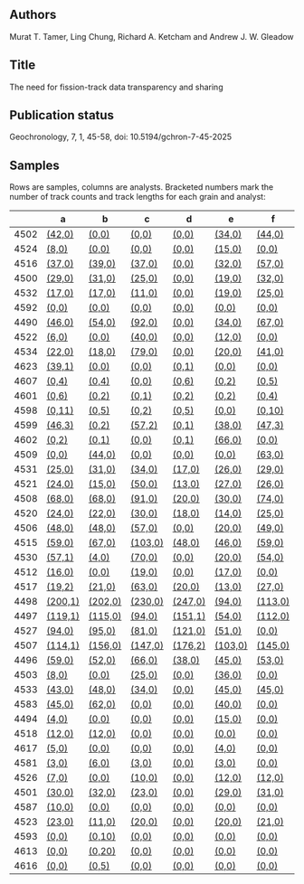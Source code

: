 ## Authors

Murat T. Tamer, Ling Chung, Richard A. Ketcham and Andrew J. W. Gleadow

## Title 

The need for fission-track data transparency and sharing

## Publication status

Geochronology, 7, 1, 45-58, doi: 10.5194/gchron-7-45-2025

## Samples

Rows are samples, columns are analysts. Bracketed numbers mark the number of track counts and track lengths for each grain and analyst:

|  |  a | b | c | d | e | f | g | h | i | j | k | l | m | n |
|-----------------|----|---|---|---|---|---|---|---|---|---|---|---|---|---|
4502 | [(42,0)](https://isoplotr.es.ucl.ac.uk/geochron@home/ftc/grain/4502/analyst/a/) | [(0,0)](https://isoplotr.es.ucl.ac.uk/geochron@home/ftc/grain/4502/analyst/b/) | [(0,0)](https://isoplotr.es.ucl.ac.uk/geochron@home/ftc/grain/4502/analyst/c/) | [(0,0)](https://isoplotr.es.ucl.ac.uk/geochron@home/ftc/grain/4502/analyst/d/) | [(34,0)](https://isoplotr.es.ucl.ac.uk/geochron@home/ftc/grain/4502/analyst/e/) | [(44,0)](https://isoplotr.es.ucl.ac.uk/geochron@home/ftc/grain/4502/analyst/f/) | [(0,0)](https://isoplotr.es.ucl.ac.uk/geochron@home/ftc/grain/4502/analyst/g/) | [(0,0)](https://isoplotr.es.ucl.ac.uk/geochron@home/ftc/grain/4502/analyst/h/) | [(56,0)](https://isoplotr.es.ucl.ac.uk/geochron@home/ftc/grain/4502/analyst/i/) | [(0,0)](https://isoplotr.es.ucl.ac.uk/geochron@home/ftc/grain/4502/analyst/j/) | [(54,0)](https://isoplotr.es.ucl.ac.uk/geochron@home/ftc/grain/4502/analyst/k/) | [(0,0)](https://isoplotr.es.ucl.ac.uk/geochron@home/ftc/grain/4502/analyst/l/) | [(111,0)](https://isoplotr.es.ucl.ac.uk/geochron@home/ftc/grain/4502/analyst/m/) | [(42,0)](https://isoplotr.es.ucl.ac.uk/geochron@home/ftc/grain/4502/analyst/n/) | 
4524 | [(8,0)](https://isoplotr.es.ucl.ac.uk/geochron@home/ftc/grain/4524/analyst/a/) | [(0,0)](https://isoplotr.es.ucl.ac.uk/geochron@home/ftc/grain/4524/analyst/b/) | [(0,0)](https://isoplotr.es.ucl.ac.uk/geochron@home/ftc/grain/4524/analyst/c/) | [(0,0)](https://isoplotr.es.ucl.ac.uk/geochron@home/ftc/grain/4524/analyst/d/) | [(15,0)](https://isoplotr.es.ucl.ac.uk/geochron@home/ftc/grain/4524/analyst/e/) | [(0,0)](https://isoplotr.es.ucl.ac.uk/geochron@home/ftc/grain/4524/analyst/f/) | [(0,0)](https://isoplotr.es.ucl.ac.uk/geochron@home/ftc/grain/4524/analyst/g/) | [(0,0)](https://isoplotr.es.ucl.ac.uk/geochron@home/ftc/grain/4524/analyst/h/) | [(13,0)](https://isoplotr.es.ucl.ac.uk/geochron@home/ftc/grain/4524/analyst/i/) | [(8,0)](https://isoplotr.es.ucl.ac.uk/geochron@home/ftc/grain/4524/analyst/j/) | [(2,0)](https://isoplotr.es.ucl.ac.uk/geochron@home/ftc/grain/4524/analyst/k/) | [(0,0)](https://isoplotr.es.ucl.ac.uk/geochron@home/ftc/grain/4524/analyst/l/) | [(0,0)](https://isoplotr.es.ucl.ac.uk/geochron@home/ftc/grain/4524/analyst/m/) | [(3,0)](https://isoplotr.es.ucl.ac.uk/geochron@home/ftc/grain/4524/analyst/n/) | 
4516 | [(37,0)](https://isoplotr.es.ucl.ac.uk/geochron@home/ftc/grain/4516/analyst/a/) | [(39,0)](https://isoplotr.es.ucl.ac.uk/geochron@home/ftc/grain/4516/analyst/b/) | [(37,0)](https://isoplotr.es.ucl.ac.uk/geochron@home/ftc/grain/4516/analyst/c/) | [(0,0)](https://isoplotr.es.ucl.ac.uk/geochron@home/ftc/grain/4516/analyst/d/) | [(32,0)](https://isoplotr.es.ucl.ac.uk/geochron@home/ftc/grain/4516/analyst/e/) | [(57,0)](https://isoplotr.es.ucl.ac.uk/geochron@home/ftc/grain/4516/analyst/f/) | [(82,0)](https://isoplotr.es.ucl.ac.uk/geochron@home/ftc/grain/4516/analyst/g/) | [(78,0)](https://isoplotr.es.ucl.ac.uk/geochron@home/ftc/grain/4516/analyst/h/) | [(52,0)](https://isoplotr.es.ucl.ac.uk/geochron@home/ftc/grain/4516/analyst/i/) | [(24,0)](https://isoplotr.es.ucl.ac.uk/geochron@home/ftc/grain/4516/analyst/j/) | [(55,0)](https://isoplotr.es.ucl.ac.uk/geochron@home/ftc/grain/4516/analyst/k/) | [(64,0)](https://isoplotr.es.ucl.ac.uk/geochron@home/ftc/grain/4516/analyst/l/) | [(29,0)](https://isoplotr.es.ucl.ac.uk/geochron@home/ftc/grain/4516/analyst/m/) | [(54,0)](https://isoplotr.es.ucl.ac.uk/geochron@home/ftc/grain/4516/analyst/n/) | 
4500 | [(29,0)](https://isoplotr.es.ucl.ac.uk/geochron@home/ftc/grain/4500/analyst/a/) | [(31,0)](https://isoplotr.es.ucl.ac.uk/geochron@home/ftc/grain/4500/analyst/b/) | [(25,0)](https://isoplotr.es.ucl.ac.uk/geochron@home/ftc/grain/4500/analyst/c/) | [(0,0)](https://isoplotr.es.ucl.ac.uk/geochron@home/ftc/grain/4500/analyst/d/) | [(19,0)](https://isoplotr.es.ucl.ac.uk/geochron@home/ftc/grain/4500/analyst/e/) | [(32,0)](https://isoplotr.es.ucl.ac.uk/geochron@home/ftc/grain/4500/analyst/f/) | [(65,0)](https://isoplotr.es.ucl.ac.uk/geochron@home/ftc/grain/4500/analyst/g/) | [(20,0)](https://isoplotr.es.ucl.ac.uk/geochron@home/ftc/grain/4500/analyst/h/) | [(35,0)](https://isoplotr.es.ucl.ac.uk/geochron@home/ftc/grain/4500/analyst/i/) | [(19,0)](https://isoplotr.es.ucl.ac.uk/geochron@home/ftc/grain/4500/analyst/j/) | [(44,0)](https://isoplotr.es.ucl.ac.uk/geochron@home/ftc/grain/4500/analyst/k/) | [(37,0)](https://isoplotr.es.ucl.ac.uk/geochron@home/ftc/grain/4500/analyst/l/) | [(61,0)](https://isoplotr.es.ucl.ac.uk/geochron@home/ftc/grain/4500/analyst/m/) | [(34,0)](https://isoplotr.es.ucl.ac.uk/geochron@home/ftc/grain/4500/analyst/n/) | 
4532 | [(17,0)](https://isoplotr.es.ucl.ac.uk/geochron@home/ftc/grain/4532/analyst/a/) | [(17,0)](https://isoplotr.es.ucl.ac.uk/geochron@home/ftc/grain/4532/analyst/b/) | [(11,0)](https://isoplotr.es.ucl.ac.uk/geochron@home/ftc/grain/4532/analyst/c/) | [(0,0)](https://isoplotr.es.ucl.ac.uk/geochron@home/ftc/grain/4532/analyst/d/) | [(19,0)](https://isoplotr.es.ucl.ac.uk/geochron@home/ftc/grain/4532/analyst/e/) | [(25,0)](https://isoplotr.es.ucl.ac.uk/geochron@home/ftc/grain/4532/analyst/f/) | [(74,0)](https://isoplotr.es.ucl.ac.uk/geochron@home/ftc/grain/4532/analyst/g/) | [(71,0)](https://isoplotr.es.ucl.ac.uk/geochron@home/ftc/grain/4532/analyst/h/) | [(23,0)](https://isoplotr.es.ucl.ac.uk/geochron@home/ftc/grain/4532/analyst/i/) | [(18,0)](https://isoplotr.es.ucl.ac.uk/geochron@home/ftc/grain/4532/analyst/j/) | [(15,0)](https://isoplotr.es.ucl.ac.uk/geochron@home/ftc/grain/4532/analyst/k/) | [(21,0)](https://isoplotr.es.ucl.ac.uk/geochron@home/ftc/grain/4532/analyst/l/) | [(0,0)](https://isoplotr.es.ucl.ac.uk/geochron@home/ftc/grain/4532/analyst/m/) | [(26,0)](https://isoplotr.es.ucl.ac.uk/geochron@home/ftc/grain/4532/analyst/n/) | 
4592 | [(0,0)](https://isoplotr.es.ucl.ac.uk/geochron@home/ftc/grain/4592/analyst/a/) | [(0,0)](https://isoplotr.es.ucl.ac.uk/geochron@home/ftc/grain/4592/analyst/b/) | [(0,0)](https://isoplotr.es.ucl.ac.uk/geochron@home/ftc/grain/4592/analyst/c/) | [(0,0)](https://isoplotr.es.ucl.ac.uk/geochron@home/ftc/grain/4592/analyst/d/) | [(0,0)](https://isoplotr.es.ucl.ac.uk/geochron@home/ftc/grain/4592/analyst/e/) | [(0,0)](https://isoplotr.es.ucl.ac.uk/geochron@home/ftc/grain/4592/analyst/f/) | [(0,0)](https://isoplotr.es.ucl.ac.uk/geochron@home/ftc/grain/4592/analyst/g/) | [(0,0)](https://isoplotr.es.ucl.ac.uk/geochron@home/ftc/grain/4592/analyst/h/) | [(38,0)](https://isoplotr.es.ucl.ac.uk/geochron@home/ftc/grain/4592/analyst/i/) | [(0,0)](https://isoplotr.es.ucl.ac.uk/geochron@home/ftc/grain/4592/analyst/j/) | [(63,0)](https://isoplotr.es.ucl.ac.uk/geochron@home/ftc/grain/4592/analyst/k/) | [(0,0)](https://isoplotr.es.ucl.ac.uk/geochron@home/ftc/grain/4592/analyst/l/) | [(0,0)](https://isoplotr.es.ucl.ac.uk/geochron@home/ftc/grain/4592/analyst/m/) | [(0,0)](https://isoplotr.es.ucl.ac.uk/geochron@home/ftc/grain/4592/analyst/n/) | 
4490 | [(46,0)](https://isoplotr.es.ucl.ac.uk/geochron@home/ftc/grain/4490/analyst/a/) | [(54,0)](https://isoplotr.es.ucl.ac.uk/geochron@home/ftc/grain/4490/analyst/b/) | [(92,0)](https://isoplotr.es.ucl.ac.uk/geochron@home/ftc/grain/4490/analyst/c/) | [(0,0)](https://isoplotr.es.ucl.ac.uk/geochron@home/ftc/grain/4490/analyst/d/) | [(34,0)](https://isoplotr.es.ucl.ac.uk/geochron@home/ftc/grain/4490/analyst/e/) | [(67,0)](https://isoplotr.es.ucl.ac.uk/geochron@home/ftc/grain/4490/analyst/f/) | [(96,0)](https://isoplotr.es.ucl.ac.uk/geochron@home/ftc/grain/4490/analyst/g/) | [(80,0)](https://isoplotr.es.ucl.ac.uk/geochron@home/ftc/grain/4490/analyst/h/) | [(69,0)](https://isoplotr.es.ucl.ac.uk/geochron@home/ftc/grain/4490/analyst/i/) | [(32,0)](https://isoplotr.es.ucl.ac.uk/geochron@home/ftc/grain/4490/analyst/j/) | [(72,0)](https://isoplotr.es.ucl.ac.uk/geochron@home/ftc/grain/4490/analyst/k/) | [(20,0)](https://isoplotr.es.ucl.ac.uk/geochron@home/ftc/grain/4490/analyst/l/) | [(97,0)](https://isoplotr.es.ucl.ac.uk/geochron@home/ftc/grain/4490/analyst/m/) | [(60,0)](https://isoplotr.es.ucl.ac.uk/geochron@home/ftc/grain/4490/analyst/n/) | 
4522 | [(6,0)](https://isoplotr.es.ucl.ac.uk/geochron@home/ftc/grain/4522/analyst/a/) | [(0,0)](https://isoplotr.es.ucl.ac.uk/geochron@home/ftc/grain/4522/analyst/b/) | [(40,0)](https://isoplotr.es.ucl.ac.uk/geochron@home/ftc/grain/4522/analyst/c/) | [(0,0)](https://isoplotr.es.ucl.ac.uk/geochron@home/ftc/grain/4522/analyst/d/) | [(12,0)](https://isoplotr.es.ucl.ac.uk/geochron@home/ftc/grain/4522/analyst/e/) | [(0,0)](https://isoplotr.es.ucl.ac.uk/geochron@home/ftc/grain/4522/analyst/f/) | [(0,0)](https://isoplotr.es.ucl.ac.uk/geochron@home/ftc/grain/4522/analyst/g/) | [(0,0)](https://isoplotr.es.ucl.ac.uk/geochron@home/ftc/grain/4522/analyst/h/) | [(19,0)](https://isoplotr.es.ucl.ac.uk/geochron@home/ftc/grain/4522/analyst/i/) | [(0,0)](https://isoplotr.es.ucl.ac.uk/geochron@home/ftc/grain/4522/analyst/j/) | [(6,0)](https://isoplotr.es.ucl.ac.uk/geochron@home/ftc/grain/4522/analyst/k/) | [(16,0)](https://isoplotr.es.ucl.ac.uk/geochron@home/ftc/grain/4522/analyst/l/) | [(0,0)](https://isoplotr.es.ucl.ac.uk/geochron@home/ftc/grain/4522/analyst/m/) | [(16,0)](https://isoplotr.es.ucl.ac.uk/geochron@home/ftc/grain/4522/analyst/n/) | 
4534 | [(22,0)](https://isoplotr.es.ucl.ac.uk/geochron@home/ftc/grain/4534/analyst/a/) | [(18,0)](https://isoplotr.es.ucl.ac.uk/geochron@home/ftc/grain/4534/analyst/b/) | [(79,0)](https://isoplotr.es.ucl.ac.uk/geochron@home/ftc/grain/4534/analyst/c/) | [(0,0)](https://isoplotr.es.ucl.ac.uk/geochron@home/ftc/grain/4534/analyst/d/) | [(20,0)](https://isoplotr.es.ucl.ac.uk/geochron@home/ftc/grain/4534/analyst/e/) | [(41,0)](https://isoplotr.es.ucl.ac.uk/geochron@home/ftc/grain/4534/analyst/f/) | [(101,0)](https://isoplotr.es.ucl.ac.uk/geochron@home/ftc/grain/4534/analyst/g/) | [(57,0)](https://isoplotr.es.ucl.ac.uk/geochron@home/ftc/grain/4534/analyst/h/) | [(43,0)](https://isoplotr.es.ucl.ac.uk/geochron@home/ftc/grain/4534/analyst/i/) | [(26,0)](https://isoplotr.es.ucl.ac.uk/geochron@home/ftc/grain/4534/analyst/j/) | [(42,0)](https://isoplotr.es.ucl.ac.uk/geochron@home/ftc/grain/4534/analyst/k/) | [(41,0)](https://isoplotr.es.ucl.ac.uk/geochron@home/ftc/grain/4534/analyst/l/) | [(175,0)](https://isoplotr.es.ucl.ac.uk/geochron@home/ftc/grain/4534/analyst/m/) | [(34,0)](https://isoplotr.es.ucl.ac.uk/geochron@home/ftc/grain/4534/analyst/n/) | 
4623 | [(39,1)](https://isoplotr.es.ucl.ac.uk/geochron@home/ftc/grain/4623/analyst/a/) | [(0,0)](https://isoplotr.es.ucl.ac.uk/geochron@home/ftc/grain/4623/analyst/b/) | [(0,0)](https://isoplotr.es.ucl.ac.uk/geochron@home/ftc/grain/4623/analyst/c/) | [(0,1)](https://isoplotr.es.ucl.ac.uk/geochron@home/ftc/grain/4623/analyst/d/) | [(0,0)](https://isoplotr.es.ucl.ac.uk/geochron@home/ftc/grain/4623/analyst/e/) | [(0,0)](https://isoplotr.es.ucl.ac.uk/geochron@home/ftc/grain/4623/analyst/f/) | [(0,0)](https://isoplotr.es.ucl.ac.uk/geochron@home/ftc/grain/4623/analyst/g/) | [(0,0)](https://isoplotr.es.ucl.ac.uk/geochron@home/ftc/grain/4623/analyst/h/) | [(51,0)](https://isoplotr.es.ucl.ac.uk/geochron@home/ftc/grain/4623/analyst/i/) | [(0,0)](https://isoplotr.es.ucl.ac.uk/geochron@home/ftc/grain/4623/analyst/j/) | [(37,0)](https://isoplotr.es.ucl.ac.uk/geochron@home/ftc/grain/4623/analyst/k/) | [(0,0)](https://isoplotr.es.ucl.ac.uk/geochron@home/ftc/grain/4623/analyst/l/) | [(0,0)](https://isoplotr.es.ucl.ac.uk/geochron@home/ftc/grain/4623/analyst/m/) | [(0,0)](https://isoplotr.es.ucl.ac.uk/geochron@home/ftc/grain/4623/analyst/n/) | 
4607 | [(0,4)](https://isoplotr.es.ucl.ac.uk/geochron@home/ftc/grain/4607/analyst/a/) | [(0,4)](https://isoplotr.es.ucl.ac.uk/geochron@home/ftc/grain/4607/analyst/b/) | [(0,0)](https://isoplotr.es.ucl.ac.uk/geochron@home/ftc/grain/4607/analyst/c/) | [(0,6)](https://isoplotr.es.ucl.ac.uk/geochron@home/ftc/grain/4607/analyst/d/) | [(0,2)](https://isoplotr.es.ucl.ac.uk/geochron@home/ftc/grain/4607/analyst/e/) | [(0,5)](https://isoplotr.es.ucl.ac.uk/geochron@home/ftc/grain/4607/analyst/f/) | [(126,5)](https://isoplotr.es.ucl.ac.uk/geochron@home/ftc/grain/4607/analyst/g/) | [(486,7)](https://isoplotr.es.ucl.ac.uk/geochron@home/ftc/grain/4607/analyst/h/) | [(0,6)](https://isoplotr.es.ucl.ac.uk/geochron@home/ftc/grain/4607/analyst/i/) | [(0,3)](https://isoplotr.es.ucl.ac.uk/geochron@home/ftc/grain/4607/analyst/j/) | [(0,23)](https://isoplotr.es.ucl.ac.uk/geochron@home/ftc/grain/4607/analyst/k/) | [(0,4)](https://isoplotr.es.ucl.ac.uk/geochron@home/ftc/grain/4607/analyst/l/) | [(0,1)](https://isoplotr.es.ucl.ac.uk/geochron@home/ftc/grain/4607/analyst/m/) | [(0,10)](https://isoplotr.es.ucl.ac.uk/geochron@home/ftc/grain/4607/analyst/n/) | 
4601 | [(0,6)](https://isoplotr.es.ucl.ac.uk/geochron@home/ftc/grain/4601/analyst/a/) | [(0,2)](https://isoplotr.es.ucl.ac.uk/geochron@home/ftc/grain/4601/analyst/b/) | [(0,1)](https://isoplotr.es.ucl.ac.uk/geochron@home/ftc/grain/4601/analyst/c/) | [(0,2)](https://isoplotr.es.ucl.ac.uk/geochron@home/ftc/grain/4601/analyst/d/) | [(0,2)](https://isoplotr.es.ucl.ac.uk/geochron@home/ftc/grain/4601/analyst/e/) | [(0,4)](https://isoplotr.es.ucl.ac.uk/geochron@home/ftc/grain/4601/analyst/f/) | [(188,3)](https://isoplotr.es.ucl.ac.uk/geochron@home/ftc/grain/4601/analyst/g/) | [(890,3)](https://isoplotr.es.ucl.ac.uk/geochron@home/ftc/grain/4601/analyst/h/) | [(0,2)](https://isoplotr.es.ucl.ac.uk/geochron@home/ftc/grain/4601/analyst/i/) | [(0,1)](https://isoplotr.es.ucl.ac.uk/geochron@home/ftc/grain/4601/analyst/j/) | [(0,15)](https://isoplotr.es.ucl.ac.uk/geochron@home/ftc/grain/4601/analyst/k/) | [(0,4)](https://isoplotr.es.ucl.ac.uk/geochron@home/ftc/grain/4601/analyst/l/) | [(0,1)](https://isoplotr.es.ucl.ac.uk/geochron@home/ftc/grain/4601/analyst/m/) | [(0,6)](https://isoplotr.es.ucl.ac.uk/geochron@home/ftc/grain/4601/analyst/n/) | 
4598 | [(0,11)](https://isoplotr.es.ucl.ac.uk/geochron@home/ftc/grain/4598/analyst/a/) | [(0,5)](https://isoplotr.es.ucl.ac.uk/geochron@home/ftc/grain/4598/analyst/b/) | [(0,2)](https://isoplotr.es.ucl.ac.uk/geochron@home/ftc/grain/4598/analyst/c/) | [(0,5)](https://isoplotr.es.ucl.ac.uk/geochron@home/ftc/grain/4598/analyst/d/) | [(0,0)](https://isoplotr.es.ucl.ac.uk/geochron@home/ftc/grain/4598/analyst/e/) | [(0,10)](https://isoplotr.es.ucl.ac.uk/geochron@home/ftc/grain/4598/analyst/f/) | [(179,4)](https://isoplotr.es.ucl.ac.uk/geochron@home/ftc/grain/4598/analyst/g/) | [(339,4)](https://isoplotr.es.ucl.ac.uk/geochron@home/ftc/grain/4598/analyst/h/) | [(0,3)](https://isoplotr.es.ucl.ac.uk/geochron@home/ftc/grain/4598/analyst/i/) | [(0,2)](https://isoplotr.es.ucl.ac.uk/geochron@home/ftc/grain/4598/analyst/j/) | [(0,21)](https://isoplotr.es.ucl.ac.uk/geochron@home/ftc/grain/4598/analyst/k/) | [(0,5)](https://isoplotr.es.ucl.ac.uk/geochron@home/ftc/grain/4598/analyst/l/) | [(0,3)](https://isoplotr.es.ucl.ac.uk/geochron@home/ftc/grain/4598/analyst/m/) | [(0,8)](https://isoplotr.es.ucl.ac.uk/geochron@home/ftc/grain/4598/analyst/n/) | 
4599 | [(46,3)](https://isoplotr.es.ucl.ac.uk/geochron@home/ftc/grain/4599/analyst/a/) | [(0,2)](https://isoplotr.es.ucl.ac.uk/geochron@home/ftc/grain/4599/analyst/b/) | [(57,2)](https://isoplotr.es.ucl.ac.uk/geochron@home/ftc/grain/4599/analyst/c/) | [(0,1)](https://isoplotr.es.ucl.ac.uk/geochron@home/ftc/grain/4599/analyst/d/) | [(38,0)](https://isoplotr.es.ucl.ac.uk/geochron@home/ftc/grain/4599/analyst/e/) | [(47,3)](https://isoplotr.es.ucl.ac.uk/geochron@home/ftc/grain/4599/analyst/f/) | [(60,2)](https://isoplotr.es.ucl.ac.uk/geochron@home/ftc/grain/4599/analyst/g/) | [(53,2)](https://isoplotr.es.ucl.ac.uk/geochron@home/ftc/grain/4599/analyst/h/) | [(57,2)](https://isoplotr.es.ucl.ac.uk/geochron@home/ftc/grain/4599/analyst/i/) | [(0,3)](https://isoplotr.es.ucl.ac.uk/geochron@home/ftc/grain/4599/analyst/j/) | [(46,0)](https://isoplotr.es.ucl.ac.uk/geochron@home/ftc/grain/4599/analyst/k/) | [(0,4)](https://isoplotr.es.ucl.ac.uk/geochron@home/ftc/grain/4599/analyst/l/) | [(0,1)](https://isoplotr.es.ucl.ac.uk/geochron@home/ftc/grain/4599/analyst/m/) | [(0,3)](https://isoplotr.es.ucl.ac.uk/geochron@home/ftc/grain/4599/analyst/n/) | 
4602 | [(0,2)](https://isoplotr.es.ucl.ac.uk/geochron@home/ftc/grain/4602/analyst/a/) | [(0,1)](https://isoplotr.es.ucl.ac.uk/geochron@home/ftc/grain/4602/analyst/b/) | [(0,0)](https://isoplotr.es.ucl.ac.uk/geochron@home/ftc/grain/4602/analyst/c/) | [(0,1)](https://isoplotr.es.ucl.ac.uk/geochron@home/ftc/grain/4602/analyst/d/) | [(66,0)](https://isoplotr.es.ucl.ac.uk/geochron@home/ftc/grain/4602/analyst/e/) | [(0,0)](https://isoplotr.es.ucl.ac.uk/geochron@home/ftc/grain/4602/analyst/f/) | [(156,1)](https://isoplotr.es.ucl.ac.uk/geochron@home/ftc/grain/4602/analyst/g/) | [(190,0)](https://isoplotr.es.ucl.ac.uk/geochron@home/ftc/grain/4602/analyst/h/) | [(152,0)](https://isoplotr.es.ucl.ac.uk/geochron@home/ftc/grain/4602/analyst/i/) | [(0,0)](https://isoplotr.es.ucl.ac.uk/geochron@home/ftc/grain/4602/analyst/j/) | [(0,6)](https://isoplotr.es.ucl.ac.uk/geochron@home/ftc/grain/4602/analyst/k/) | [(0,1)](https://isoplotr.es.ucl.ac.uk/geochron@home/ftc/grain/4602/analyst/l/) | [(0,0)](https://isoplotr.es.ucl.ac.uk/geochron@home/ftc/grain/4602/analyst/m/) | [(0,4)](https://isoplotr.es.ucl.ac.uk/geochron@home/ftc/grain/4602/analyst/n/) | 
4509 | [(0,0)](https://isoplotr.es.ucl.ac.uk/geochron@home/ftc/grain/4509/analyst/a/) | [(44,0)](https://isoplotr.es.ucl.ac.uk/geochron@home/ftc/grain/4509/analyst/b/) | [(0,0)](https://isoplotr.es.ucl.ac.uk/geochron@home/ftc/grain/4509/analyst/c/) | [(0,0)](https://isoplotr.es.ucl.ac.uk/geochron@home/ftc/grain/4509/analyst/d/) | [(0,0)](https://isoplotr.es.ucl.ac.uk/geochron@home/ftc/grain/4509/analyst/e/) | [(63,0)](https://isoplotr.es.ucl.ac.uk/geochron@home/ftc/grain/4509/analyst/f/) | [(0,0)](https://isoplotr.es.ucl.ac.uk/geochron@home/ftc/grain/4509/analyst/g/) | [(0,0)](https://isoplotr.es.ucl.ac.uk/geochron@home/ftc/grain/4509/analyst/h/) | [(84,0)](https://isoplotr.es.ucl.ac.uk/geochron@home/ftc/grain/4509/analyst/i/) | [(0,0)](https://isoplotr.es.ucl.ac.uk/geochron@home/ftc/grain/4509/analyst/j/) | [(62,0)](https://isoplotr.es.ucl.ac.uk/geochron@home/ftc/grain/4509/analyst/k/) | [(21,0)](https://isoplotr.es.ucl.ac.uk/geochron@home/ftc/grain/4509/analyst/l/) | [(0,0)](https://isoplotr.es.ucl.ac.uk/geochron@home/ftc/grain/4509/analyst/m/) | [(58,0)](https://isoplotr.es.ucl.ac.uk/geochron@home/ftc/grain/4509/analyst/n/) | 
4531 | [(25,0)](https://isoplotr.es.ucl.ac.uk/geochron@home/ftc/grain/4531/analyst/a/) | [(31,0)](https://isoplotr.es.ucl.ac.uk/geochron@home/ftc/grain/4531/analyst/b/) | [(34,0)](https://isoplotr.es.ucl.ac.uk/geochron@home/ftc/grain/4531/analyst/c/) | [(17,0)](https://isoplotr.es.ucl.ac.uk/geochron@home/ftc/grain/4531/analyst/d/) | [(26,0)](https://isoplotr.es.ucl.ac.uk/geochron@home/ftc/grain/4531/analyst/e/) | [(29,0)](https://isoplotr.es.ucl.ac.uk/geochron@home/ftc/grain/4531/analyst/f/) | [(74,0)](https://isoplotr.es.ucl.ac.uk/geochron@home/ftc/grain/4531/analyst/g/) | [(68,0)](https://isoplotr.es.ucl.ac.uk/geochron@home/ftc/grain/4531/analyst/h/) | [(36,0)](https://isoplotr.es.ucl.ac.uk/geochron@home/ftc/grain/4531/analyst/i/) | [(20,0)](https://isoplotr.es.ucl.ac.uk/geochron@home/ftc/grain/4531/analyst/j/) | [(44,0)](https://isoplotr.es.ucl.ac.uk/geochron@home/ftc/grain/4531/analyst/k/) | [(28,0)](https://isoplotr.es.ucl.ac.uk/geochron@home/ftc/grain/4531/analyst/l/) | [(66,0)](https://isoplotr.es.ucl.ac.uk/geochron@home/ftc/grain/4531/analyst/m/) | [(39,0)](https://isoplotr.es.ucl.ac.uk/geochron@home/ftc/grain/4531/analyst/n/) | 
4521 | [(24,0)](https://isoplotr.es.ucl.ac.uk/geochron@home/ftc/grain/4521/analyst/a/) | [(15,0)](https://isoplotr.es.ucl.ac.uk/geochron@home/ftc/grain/4521/analyst/b/) | [(50,0)](https://isoplotr.es.ucl.ac.uk/geochron@home/ftc/grain/4521/analyst/c/) | [(13,0)](https://isoplotr.es.ucl.ac.uk/geochron@home/ftc/grain/4521/analyst/d/) | [(27,0)](https://isoplotr.es.ucl.ac.uk/geochron@home/ftc/grain/4521/analyst/e/) | [(26,0)](https://isoplotr.es.ucl.ac.uk/geochron@home/ftc/grain/4521/analyst/f/) | [(51,0)](https://isoplotr.es.ucl.ac.uk/geochron@home/ftc/grain/4521/analyst/g/) | [(50,0)](https://isoplotr.es.ucl.ac.uk/geochron@home/ftc/grain/4521/analyst/h/) | [(27,0)](https://isoplotr.es.ucl.ac.uk/geochron@home/ftc/grain/4521/analyst/i/) | [(19,0)](https://isoplotr.es.ucl.ac.uk/geochron@home/ftc/grain/4521/analyst/j/) | [(30,0)](https://isoplotr.es.ucl.ac.uk/geochron@home/ftc/grain/4521/analyst/k/) | [(30,0)](https://isoplotr.es.ucl.ac.uk/geochron@home/ftc/grain/4521/analyst/l/) | [(66,0)](https://isoplotr.es.ucl.ac.uk/geochron@home/ftc/grain/4521/analyst/m/) | [(30,0)](https://isoplotr.es.ucl.ac.uk/geochron@home/ftc/grain/4521/analyst/n/) | 
4508 | [(68,0)](https://isoplotr.es.ucl.ac.uk/geochron@home/ftc/grain/4508/analyst/a/) | [(68,0)](https://isoplotr.es.ucl.ac.uk/geochron@home/ftc/grain/4508/analyst/b/) | [(91,0)](https://isoplotr.es.ucl.ac.uk/geochron@home/ftc/grain/4508/analyst/c/) | [(20,0)](https://isoplotr.es.ucl.ac.uk/geochron@home/ftc/grain/4508/analyst/d/) | [(30,0)](https://isoplotr.es.ucl.ac.uk/geochron@home/ftc/grain/4508/analyst/e/) | [(74,0)](https://isoplotr.es.ucl.ac.uk/geochron@home/ftc/grain/4508/analyst/f/) | [(99,0)](https://isoplotr.es.ucl.ac.uk/geochron@home/ftc/grain/4508/analyst/g/) | [(95,0)](https://isoplotr.es.ucl.ac.uk/geochron@home/ftc/grain/4508/analyst/h/) | [(75,0)](https://isoplotr.es.ucl.ac.uk/geochron@home/ftc/grain/4508/analyst/i/) | [(26,0)](https://isoplotr.es.ucl.ac.uk/geochron@home/ftc/grain/4508/analyst/j/) | [(64,0)](https://isoplotr.es.ucl.ac.uk/geochron@home/ftc/grain/4508/analyst/k/) | [(66,0)](https://isoplotr.es.ucl.ac.uk/geochron@home/ftc/grain/4508/analyst/l/) | [(120,0)](https://isoplotr.es.ucl.ac.uk/geochron@home/ftc/grain/4508/analyst/m/) | [(67,0)](https://isoplotr.es.ucl.ac.uk/geochron@home/ftc/grain/4508/analyst/n/) | 
4520 | [(24,0)](https://isoplotr.es.ucl.ac.uk/geochron@home/ftc/grain/4520/analyst/a/) | [(22,0)](https://isoplotr.es.ucl.ac.uk/geochron@home/ftc/grain/4520/analyst/b/) | [(30,0)](https://isoplotr.es.ucl.ac.uk/geochron@home/ftc/grain/4520/analyst/c/) | [(18,0)](https://isoplotr.es.ucl.ac.uk/geochron@home/ftc/grain/4520/analyst/d/) | [(14,0)](https://isoplotr.es.ucl.ac.uk/geochron@home/ftc/grain/4520/analyst/e/) | [(25,0)](https://isoplotr.es.ucl.ac.uk/geochron@home/ftc/grain/4520/analyst/f/) | [(45,0)](https://isoplotr.es.ucl.ac.uk/geochron@home/ftc/grain/4520/analyst/g/) | [(47,0)](https://isoplotr.es.ucl.ac.uk/geochron@home/ftc/grain/4520/analyst/h/) | [(29,0)](https://isoplotr.es.ucl.ac.uk/geochron@home/ftc/grain/4520/analyst/i/) | [(10,0)](https://isoplotr.es.ucl.ac.uk/geochron@home/ftc/grain/4520/analyst/j/) | [(26,0)](https://isoplotr.es.ucl.ac.uk/geochron@home/ftc/grain/4520/analyst/k/) | [(22,0)](https://isoplotr.es.ucl.ac.uk/geochron@home/ftc/grain/4520/analyst/l/) | [(54,0)](https://isoplotr.es.ucl.ac.uk/geochron@home/ftc/grain/4520/analyst/m/) | [(24,0)](https://isoplotr.es.ucl.ac.uk/geochron@home/ftc/grain/4520/analyst/n/) | 
4506 | [(48,0)](https://isoplotr.es.ucl.ac.uk/geochron@home/ftc/grain/4506/analyst/a/) | [(48,0)](https://isoplotr.es.ucl.ac.uk/geochron@home/ftc/grain/4506/analyst/b/) | [(57,0)](https://isoplotr.es.ucl.ac.uk/geochron@home/ftc/grain/4506/analyst/c/) | [(0,0)](https://isoplotr.es.ucl.ac.uk/geochron@home/ftc/grain/4506/analyst/d/) | [(20,0)](https://isoplotr.es.ucl.ac.uk/geochron@home/ftc/grain/4506/analyst/e/) | [(49,0)](https://isoplotr.es.ucl.ac.uk/geochron@home/ftc/grain/4506/analyst/f/) | [(70,0)](https://isoplotr.es.ucl.ac.uk/geochron@home/ftc/grain/4506/analyst/g/) | [(67,0)](https://isoplotr.es.ucl.ac.uk/geochron@home/ftc/grain/4506/analyst/h/) | [(53,0)](https://isoplotr.es.ucl.ac.uk/geochron@home/ftc/grain/4506/analyst/i/) | [(27,0)](https://isoplotr.es.ucl.ac.uk/geochron@home/ftc/grain/4506/analyst/j/) | [(50,0)](https://isoplotr.es.ucl.ac.uk/geochron@home/ftc/grain/4506/analyst/k/) | [(42,0)](https://isoplotr.es.ucl.ac.uk/geochron@home/ftc/grain/4506/analyst/l/) | [(61,0)](https://isoplotr.es.ucl.ac.uk/geochron@home/ftc/grain/4506/analyst/m/) | [(46,0)](https://isoplotr.es.ucl.ac.uk/geochron@home/ftc/grain/4506/analyst/n/) | 
4515 | [(59,0)](https://isoplotr.es.ucl.ac.uk/geochron@home/ftc/grain/4515/analyst/a/) | [(67,0)](https://isoplotr.es.ucl.ac.uk/geochron@home/ftc/grain/4515/analyst/b/) | [(103,0)](https://isoplotr.es.ucl.ac.uk/geochron@home/ftc/grain/4515/analyst/c/) | [(48,0)](https://isoplotr.es.ucl.ac.uk/geochron@home/ftc/grain/4515/analyst/d/) | [(46,0)](https://isoplotr.es.ucl.ac.uk/geochron@home/ftc/grain/4515/analyst/e/) | [(59,0)](https://isoplotr.es.ucl.ac.uk/geochron@home/ftc/grain/4515/analyst/f/) | [(119,0)](https://isoplotr.es.ucl.ac.uk/geochron@home/ftc/grain/4515/analyst/g/) | [(111,0)](https://isoplotr.es.ucl.ac.uk/geochron@home/ftc/grain/4515/analyst/h/) | [(68,0)](https://isoplotr.es.ucl.ac.uk/geochron@home/ftc/grain/4515/analyst/i/) | [(34,0)](https://isoplotr.es.ucl.ac.uk/geochron@home/ftc/grain/4515/analyst/j/) | [(58,0)](https://isoplotr.es.ucl.ac.uk/geochron@home/ftc/grain/4515/analyst/k/) | [(61,0)](https://isoplotr.es.ucl.ac.uk/geochron@home/ftc/grain/4515/analyst/l/) | [(123,0)](https://isoplotr.es.ucl.ac.uk/geochron@home/ftc/grain/4515/analyst/m/) | [(41,0)](https://isoplotr.es.ucl.ac.uk/geochron@home/ftc/grain/4515/analyst/n/) | 
4530 | [(57,1)](https://isoplotr.es.ucl.ac.uk/geochron@home/ftc/grain/4530/analyst/a/) | [(4,0)](https://isoplotr.es.ucl.ac.uk/geochron@home/ftc/grain/4530/analyst/b/) | [(70,0)](https://isoplotr.es.ucl.ac.uk/geochron@home/ftc/grain/4530/analyst/c/) | [(0,0)](https://isoplotr.es.ucl.ac.uk/geochron@home/ftc/grain/4530/analyst/d/) | [(20,0)](https://isoplotr.es.ucl.ac.uk/geochron@home/ftc/grain/4530/analyst/e/) | [(54,0)](https://isoplotr.es.ucl.ac.uk/geochron@home/ftc/grain/4530/analyst/f/) | [(0,0)](https://isoplotr.es.ucl.ac.uk/geochron@home/ftc/grain/4530/analyst/g/) | [(0,0)](https://isoplotr.es.ucl.ac.uk/geochron@home/ftc/grain/4530/analyst/h/) | [(59,0)](https://isoplotr.es.ucl.ac.uk/geochron@home/ftc/grain/4530/analyst/i/) | [(17,0)](https://isoplotr.es.ucl.ac.uk/geochron@home/ftc/grain/4530/analyst/j/) | [(52,0)](https://isoplotr.es.ucl.ac.uk/geochron@home/ftc/grain/4530/analyst/k/) | [(0,0)](https://isoplotr.es.ucl.ac.uk/geochron@home/ftc/grain/4530/analyst/l/) | [(105,0)](https://isoplotr.es.ucl.ac.uk/geochron@home/ftc/grain/4530/analyst/m/) | [(48,0)](https://isoplotr.es.ucl.ac.uk/geochron@home/ftc/grain/4530/analyst/n/) | 
4512 | [(16,0)](https://isoplotr.es.ucl.ac.uk/geochron@home/ftc/grain/4512/analyst/a/) | [(0,0)](https://isoplotr.es.ucl.ac.uk/geochron@home/ftc/grain/4512/analyst/b/) | [(19,0)](https://isoplotr.es.ucl.ac.uk/geochron@home/ftc/grain/4512/analyst/c/) | [(0,0)](https://isoplotr.es.ucl.ac.uk/geochron@home/ftc/grain/4512/analyst/d/) | [(17,0)](https://isoplotr.es.ucl.ac.uk/geochron@home/ftc/grain/4512/analyst/e/) | [(0,0)](https://isoplotr.es.ucl.ac.uk/geochron@home/ftc/grain/4512/analyst/f/) | [(0,0)](https://isoplotr.es.ucl.ac.uk/geochron@home/ftc/grain/4512/analyst/g/) | [(0,0)](https://isoplotr.es.ucl.ac.uk/geochron@home/ftc/grain/4512/analyst/h/) | [(24,0)](https://isoplotr.es.ucl.ac.uk/geochron@home/ftc/grain/4512/analyst/i/) | [(16,0)](https://isoplotr.es.ucl.ac.uk/geochron@home/ftc/grain/4512/analyst/j/) | [(16,0)](https://isoplotr.es.ucl.ac.uk/geochron@home/ftc/grain/4512/analyst/k/) | [(0,0)](https://isoplotr.es.ucl.ac.uk/geochron@home/ftc/grain/4512/analyst/l/) | [(295,0)](https://isoplotr.es.ucl.ac.uk/geochron@home/ftc/grain/4512/analyst/m/) | [(20,0)](https://isoplotr.es.ucl.ac.uk/geochron@home/ftc/grain/4512/analyst/n/) | 
4517 | [(19,2)](https://isoplotr.es.ucl.ac.uk/geochron@home/ftc/grain/4517/analyst/a/) | [(21,0)](https://isoplotr.es.ucl.ac.uk/geochron@home/ftc/grain/4517/analyst/b/) | [(63,0)](https://isoplotr.es.ucl.ac.uk/geochron@home/ftc/grain/4517/analyst/c/) | [(20,0)](https://isoplotr.es.ucl.ac.uk/geochron@home/ftc/grain/4517/analyst/d/) | [(13,0)](https://isoplotr.es.ucl.ac.uk/geochron@home/ftc/grain/4517/analyst/e/) | [(27,0)](https://isoplotr.es.ucl.ac.uk/geochron@home/ftc/grain/4517/analyst/f/) | [(89,0)](https://isoplotr.es.ucl.ac.uk/geochron@home/ftc/grain/4517/analyst/g/) | [(76,1)](https://isoplotr.es.ucl.ac.uk/geochron@home/ftc/grain/4517/analyst/h/) | [(36,1)](https://isoplotr.es.ucl.ac.uk/geochron@home/ftc/grain/4517/analyst/i/) | [(13,0)](https://isoplotr.es.ucl.ac.uk/geochron@home/ftc/grain/4517/analyst/j/) | [(35,0)](https://isoplotr.es.ucl.ac.uk/geochron@home/ftc/grain/4517/analyst/k/) | [(15,0)](https://isoplotr.es.ucl.ac.uk/geochron@home/ftc/grain/4517/analyst/l/) | [(110,0)](https://isoplotr.es.ucl.ac.uk/geochron@home/ftc/grain/4517/analyst/m/) | [(31,0)](https://isoplotr.es.ucl.ac.uk/geochron@home/ftc/grain/4517/analyst/n/) | 
4498 | [(200,1)](https://isoplotr.es.ucl.ac.uk/geochron@home/ftc/grain/4498/analyst/a/) | [(202,0)](https://isoplotr.es.ucl.ac.uk/geochron@home/ftc/grain/4498/analyst/b/) | [(230,0)](https://isoplotr.es.ucl.ac.uk/geochron@home/ftc/grain/4498/analyst/c/) | [(247,0)](https://isoplotr.es.ucl.ac.uk/geochron@home/ftc/grain/4498/analyst/d/) | [(94,0)](https://isoplotr.es.ucl.ac.uk/geochron@home/ftc/grain/4498/analyst/e/) | [(113,0)](https://isoplotr.es.ucl.ac.uk/geochron@home/ftc/grain/4498/analyst/f/) | [(161,0)](https://isoplotr.es.ucl.ac.uk/geochron@home/ftc/grain/4498/analyst/g/) | [(160,0)](https://isoplotr.es.ucl.ac.uk/geochron@home/ftc/grain/4498/analyst/h/) | [(158,0)](https://isoplotr.es.ucl.ac.uk/geochron@home/ftc/grain/4498/analyst/i/) | [(68,0)](https://isoplotr.es.ucl.ac.uk/geochron@home/ftc/grain/4498/analyst/j/) | [(163,0)](https://isoplotr.es.ucl.ac.uk/geochron@home/ftc/grain/4498/analyst/k/) | [(171,0)](https://isoplotr.es.ucl.ac.uk/geochron@home/ftc/grain/4498/analyst/l/) | [(234,0)](https://isoplotr.es.ucl.ac.uk/geochron@home/ftc/grain/4498/analyst/m/) | [(163,0)](https://isoplotr.es.ucl.ac.uk/geochron@home/ftc/grain/4498/analyst/n/) | 
4497 | [(119,1)](https://isoplotr.es.ucl.ac.uk/geochron@home/ftc/grain/4497/analyst/a/) | [(115,0)](https://isoplotr.es.ucl.ac.uk/geochron@home/ftc/grain/4497/analyst/b/) | [(94,0)](https://isoplotr.es.ucl.ac.uk/geochron@home/ftc/grain/4497/analyst/c/) | [(151,1)](https://isoplotr.es.ucl.ac.uk/geochron@home/ftc/grain/4497/analyst/d/) | [(54,0)](https://isoplotr.es.ucl.ac.uk/geochron@home/ftc/grain/4497/analyst/e/) | [(112,0)](https://isoplotr.es.ucl.ac.uk/geochron@home/ftc/grain/4497/analyst/f/) | [(96,1)](https://isoplotr.es.ucl.ac.uk/geochron@home/ftc/grain/4497/analyst/g/) | [(96,0)](https://isoplotr.es.ucl.ac.uk/geochron@home/ftc/grain/4497/analyst/h/) | [(117,1)](https://isoplotr.es.ucl.ac.uk/geochron@home/ftc/grain/4497/analyst/i/) | [(51,0)](https://isoplotr.es.ucl.ac.uk/geochron@home/ftc/grain/4497/analyst/j/) | [(126,0)](https://isoplotr.es.ucl.ac.uk/geochron@home/ftc/grain/4497/analyst/k/) | [(106,0)](https://isoplotr.es.ucl.ac.uk/geochron@home/ftc/grain/4497/analyst/l/) | [(147,1)](https://isoplotr.es.ucl.ac.uk/geochron@home/ftc/grain/4497/analyst/m/) | [(107,0)](https://isoplotr.es.ucl.ac.uk/geochron@home/ftc/grain/4497/analyst/n/) | 
4527 | [(94,0)](https://isoplotr.es.ucl.ac.uk/geochron@home/ftc/grain/4527/analyst/a/) | [(95,0)](https://isoplotr.es.ucl.ac.uk/geochron@home/ftc/grain/4527/analyst/b/) | [(81,0)](https://isoplotr.es.ucl.ac.uk/geochron@home/ftc/grain/4527/analyst/c/) | [(121,0)](https://isoplotr.es.ucl.ac.uk/geochron@home/ftc/grain/4527/analyst/d/) | [(51,0)](https://isoplotr.es.ucl.ac.uk/geochron@home/ftc/grain/4527/analyst/e/) | [(0,0)](https://isoplotr.es.ucl.ac.uk/geochron@home/ftc/grain/4527/analyst/f/) | [(80,0)](https://isoplotr.es.ucl.ac.uk/geochron@home/ftc/grain/4527/analyst/g/) | [(106,0)](https://isoplotr.es.ucl.ac.uk/geochron@home/ftc/grain/4527/analyst/h/) | [(118,0)](https://isoplotr.es.ucl.ac.uk/geochron@home/ftc/grain/4527/analyst/i/) | [(38,0)](https://isoplotr.es.ucl.ac.uk/geochron@home/ftc/grain/4527/analyst/j/) | [(94,0)](https://isoplotr.es.ucl.ac.uk/geochron@home/ftc/grain/4527/analyst/k/) | [(70,0)](https://isoplotr.es.ucl.ac.uk/geochron@home/ftc/grain/4527/analyst/l/) | [(150,0)](https://isoplotr.es.ucl.ac.uk/geochron@home/ftc/grain/4527/analyst/m/) | [(72,0)](https://isoplotr.es.ucl.ac.uk/geochron@home/ftc/grain/4527/analyst/n/) | 
4507 | [(114,1)](https://isoplotr.es.ucl.ac.uk/geochron@home/ftc/grain/4507/analyst/a/) | [(156,0)](https://isoplotr.es.ucl.ac.uk/geochron@home/ftc/grain/4507/analyst/b/) | [(147,0)](https://isoplotr.es.ucl.ac.uk/geochron@home/ftc/grain/4507/analyst/c/) | [(176,2)](https://isoplotr.es.ucl.ac.uk/geochron@home/ftc/grain/4507/analyst/d/) | [(103,0)](https://isoplotr.es.ucl.ac.uk/geochron@home/ftc/grain/4507/analyst/e/) | [(145,0)](https://isoplotr.es.ucl.ac.uk/geochron@home/ftc/grain/4507/analyst/f/) | [(132,2)](https://isoplotr.es.ucl.ac.uk/geochron@home/ftc/grain/4507/analyst/g/) | [(149,0)](https://isoplotr.es.ucl.ac.uk/geochron@home/ftc/grain/4507/analyst/h/) | [(130,1)](https://isoplotr.es.ucl.ac.uk/geochron@home/ftc/grain/4507/analyst/i/) | [(84,1)](https://isoplotr.es.ucl.ac.uk/geochron@home/ftc/grain/4507/analyst/j/) | [(137,0)](https://isoplotr.es.ucl.ac.uk/geochron@home/ftc/grain/4507/analyst/k/) | [(136,0)](https://isoplotr.es.ucl.ac.uk/geochron@home/ftc/grain/4507/analyst/l/) | [(228,1)](https://isoplotr.es.ucl.ac.uk/geochron@home/ftc/grain/4507/analyst/m/) | [(148,0)](https://isoplotr.es.ucl.ac.uk/geochron@home/ftc/grain/4507/analyst/n/) | 
4496 | [(59,0)](https://isoplotr.es.ucl.ac.uk/geochron@home/ftc/grain/4496/analyst/a/) | [(52,0)](https://isoplotr.es.ucl.ac.uk/geochron@home/ftc/grain/4496/analyst/b/) | [(66,0)](https://isoplotr.es.ucl.ac.uk/geochron@home/ftc/grain/4496/analyst/c/) | [(38,0)](https://isoplotr.es.ucl.ac.uk/geochron@home/ftc/grain/4496/analyst/d/) | [(45,0)](https://isoplotr.es.ucl.ac.uk/geochron@home/ftc/grain/4496/analyst/e/) | [(53,0)](https://isoplotr.es.ucl.ac.uk/geochron@home/ftc/grain/4496/analyst/f/) | [(80,0)](https://isoplotr.es.ucl.ac.uk/geochron@home/ftc/grain/4496/analyst/g/) | [(86,0)](https://isoplotr.es.ucl.ac.uk/geochron@home/ftc/grain/4496/analyst/h/) | [(65,0)](https://isoplotr.es.ucl.ac.uk/geochron@home/ftc/grain/4496/analyst/i/) | [(42,0)](https://isoplotr.es.ucl.ac.uk/geochron@home/ftc/grain/4496/analyst/j/) | [(76,0)](https://isoplotr.es.ucl.ac.uk/geochron@home/ftc/grain/4496/analyst/k/) | [(71,0)](https://isoplotr.es.ucl.ac.uk/geochron@home/ftc/grain/4496/analyst/l/) | [(103,0)](https://isoplotr.es.ucl.ac.uk/geochron@home/ftc/grain/4496/analyst/m/) | [(58,0)](https://isoplotr.es.ucl.ac.uk/geochron@home/ftc/grain/4496/analyst/n/) | 
4503 | [(8,0)](https://isoplotr.es.ucl.ac.uk/geochron@home/ftc/grain/4503/analyst/a/) | [(0,0)](https://isoplotr.es.ucl.ac.uk/geochron@home/ftc/grain/4503/analyst/b/) | [(25,0)](https://isoplotr.es.ucl.ac.uk/geochron@home/ftc/grain/4503/analyst/c/) | [(0,0)](https://isoplotr.es.ucl.ac.uk/geochron@home/ftc/grain/4503/analyst/d/) | [(36,0)](https://isoplotr.es.ucl.ac.uk/geochron@home/ftc/grain/4503/analyst/e/) | [(0,0)](https://isoplotr.es.ucl.ac.uk/geochron@home/ftc/grain/4503/analyst/f/) | [(0,0)](https://isoplotr.es.ucl.ac.uk/geochron@home/ftc/grain/4503/analyst/g/) | [(0,0)](https://isoplotr.es.ucl.ac.uk/geochron@home/ftc/grain/4503/analyst/h/) | [(29,0)](https://isoplotr.es.ucl.ac.uk/geochron@home/ftc/grain/4503/analyst/i/) | [(0,0)](https://isoplotr.es.ucl.ac.uk/geochron@home/ftc/grain/4503/analyst/j/) | [(39,0)](https://isoplotr.es.ucl.ac.uk/geochron@home/ftc/grain/4503/analyst/k/) | [(0,0)](https://isoplotr.es.ucl.ac.uk/geochron@home/ftc/grain/4503/analyst/l/) | [(3,0)](https://isoplotr.es.ucl.ac.uk/geochron@home/ftc/grain/4503/analyst/m/) | [(31,0)](https://isoplotr.es.ucl.ac.uk/geochron@home/ftc/grain/4503/analyst/n/) | 
4533 | [(43,0)](https://isoplotr.es.ucl.ac.uk/geochron@home/ftc/grain/4533/analyst/a/) | [(48,0)](https://isoplotr.es.ucl.ac.uk/geochron@home/ftc/grain/4533/analyst/b/) | [(34,0)](https://isoplotr.es.ucl.ac.uk/geochron@home/ftc/grain/4533/analyst/c/) | [(0,0)](https://isoplotr.es.ucl.ac.uk/geochron@home/ftc/grain/4533/analyst/d/) | [(45,0)](https://isoplotr.es.ucl.ac.uk/geochron@home/ftc/grain/4533/analyst/e/) | [(45,0)](https://isoplotr.es.ucl.ac.uk/geochron@home/ftc/grain/4533/analyst/f/) | [(429,0)](https://isoplotr.es.ucl.ac.uk/geochron@home/ftc/grain/4533/analyst/g/) | [(38,0)](https://isoplotr.es.ucl.ac.uk/geochron@home/ftc/grain/4533/analyst/h/) | [(42,0)](https://isoplotr.es.ucl.ac.uk/geochron@home/ftc/grain/4533/analyst/i/) | [(33,0)](https://isoplotr.es.ucl.ac.uk/geochron@home/ftc/grain/4533/analyst/j/) | [(43,0)](https://isoplotr.es.ucl.ac.uk/geochron@home/ftc/grain/4533/analyst/k/) | [(45,0)](https://isoplotr.es.ucl.ac.uk/geochron@home/ftc/grain/4533/analyst/l/) | [(37,0)](https://isoplotr.es.ucl.ac.uk/geochron@home/ftc/grain/4533/analyst/m/) | [(42,0)](https://isoplotr.es.ucl.ac.uk/geochron@home/ftc/grain/4533/analyst/n/) | 
4583 | [(45,0)](https://isoplotr.es.ucl.ac.uk/geochron@home/ftc/grain/4583/analyst/a/) | [(62,0)](https://isoplotr.es.ucl.ac.uk/geochron@home/ftc/grain/4583/analyst/b/) | [(0,0)](https://isoplotr.es.ucl.ac.uk/geochron@home/ftc/grain/4583/analyst/c/) | [(0,0)](https://isoplotr.es.ucl.ac.uk/geochron@home/ftc/grain/4583/analyst/d/) | [(40,0)](https://isoplotr.es.ucl.ac.uk/geochron@home/ftc/grain/4583/analyst/e/) | [(0,0)](https://isoplotr.es.ucl.ac.uk/geochron@home/ftc/grain/4583/analyst/f/) | [(0,0)](https://isoplotr.es.ucl.ac.uk/geochron@home/ftc/grain/4583/analyst/g/) | [(0,0)](https://isoplotr.es.ucl.ac.uk/geochron@home/ftc/grain/4583/analyst/h/) | [(48,0)](https://isoplotr.es.ucl.ac.uk/geochron@home/ftc/grain/4583/analyst/i/) | [(0,0)](https://isoplotr.es.ucl.ac.uk/geochron@home/ftc/grain/4583/analyst/j/) | [(46,0)](https://isoplotr.es.ucl.ac.uk/geochron@home/ftc/grain/4583/analyst/k/) | [(0,0)](https://isoplotr.es.ucl.ac.uk/geochron@home/ftc/grain/4583/analyst/l/) | [(30,0)](https://isoplotr.es.ucl.ac.uk/geochron@home/ftc/grain/4583/analyst/m/) | [(0,0)](https://isoplotr.es.ucl.ac.uk/geochron@home/ftc/grain/4583/analyst/n/) | 
4494 | [(4,0)](https://isoplotr.es.ucl.ac.uk/geochron@home/ftc/grain/4494/analyst/a/) | [(0,0)](https://isoplotr.es.ucl.ac.uk/geochron@home/ftc/grain/4494/analyst/b/) | [(0,0)](https://isoplotr.es.ucl.ac.uk/geochron@home/ftc/grain/4494/analyst/c/) | [(0,0)](https://isoplotr.es.ucl.ac.uk/geochron@home/ftc/grain/4494/analyst/d/) | [(15,0)](https://isoplotr.es.ucl.ac.uk/geochron@home/ftc/grain/4494/analyst/e/) | [(0,0)](https://isoplotr.es.ucl.ac.uk/geochron@home/ftc/grain/4494/analyst/f/) | [(0,0)](https://isoplotr.es.ucl.ac.uk/geochron@home/ftc/grain/4494/analyst/g/) | [(0,0)](https://isoplotr.es.ucl.ac.uk/geochron@home/ftc/grain/4494/analyst/h/) | [(18,0)](https://isoplotr.es.ucl.ac.uk/geochron@home/ftc/grain/4494/analyst/i/) | [(8,0)](https://isoplotr.es.ucl.ac.uk/geochron@home/ftc/grain/4494/analyst/j/) | [(22,0)](https://isoplotr.es.ucl.ac.uk/geochron@home/ftc/grain/4494/analyst/k/) | [(0,0)](https://isoplotr.es.ucl.ac.uk/geochron@home/ftc/grain/4494/analyst/l/) | [(5,0)](https://isoplotr.es.ucl.ac.uk/geochron@home/ftc/grain/4494/analyst/m/) | [(9,0)](https://isoplotr.es.ucl.ac.uk/geochron@home/ftc/grain/4494/analyst/n/) | 
4518 | [(12,0)](https://isoplotr.es.ucl.ac.uk/geochron@home/ftc/grain/4518/analyst/a/) | [(12,0)](https://isoplotr.es.ucl.ac.uk/geochron@home/ftc/grain/4518/analyst/b/) | [(0,0)](https://isoplotr.es.ucl.ac.uk/geochron@home/ftc/grain/4518/analyst/c/) | [(0,0)](https://isoplotr.es.ucl.ac.uk/geochron@home/ftc/grain/4518/analyst/d/) | [(0,0)](https://isoplotr.es.ucl.ac.uk/geochron@home/ftc/grain/4518/analyst/e/) | [(0,0)](https://isoplotr.es.ucl.ac.uk/geochron@home/ftc/grain/4518/analyst/f/) | [(0,0)](https://isoplotr.es.ucl.ac.uk/geochron@home/ftc/grain/4518/analyst/g/) | [(0,0)](https://isoplotr.es.ucl.ac.uk/geochron@home/ftc/grain/4518/analyst/h/) | [(11,0)](https://isoplotr.es.ucl.ac.uk/geochron@home/ftc/grain/4518/analyst/i/) | [(6,0)](https://isoplotr.es.ucl.ac.uk/geochron@home/ftc/grain/4518/analyst/j/) | [(12,0)](https://isoplotr.es.ucl.ac.uk/geochron@home/ftc/grain/4518/analyst/k/) | [(10,0)](https://isoplotr.es.ucl.ac.uk/geochron@home/ftc/grain/4518/analyst/l/) | [(8,0)](https://isoplotr.es.ucl.ac.uk/geochron@home/ftc/grain/4518/analyst/m/) | [(10,0)](https://isoplotr.es.ucl.ac.uk/geochron@home/ftc/grain/4518/analyst/n/) | 
4617 | [(5,0)](https://isoplotr.es.ucl.ac.uk/geochron@home/ftc/grain/4617/analyst/a/) | [(0,0)](https://isoplotr.es.ucl.ac.uk/geochron@home/ftc/grain/4617/analyst/b/) | [(0,0)](https://isoplotr.es.ucl.ac.uk/geochron@home/ftc/grain/4617/analyst/c/) | [(0,0)](https://isoplotr.es.ucl.ac.uk/geochron@home/ftc/grain/4617/analyst/d/) | [(4,0)](https://isoplotr.es.ucl.ac.uk/geochron@home/ftc/grain/4617/analyst/e/) | [(0,0)](https://isoplotr.es.ucl.ac.uk/geochron@home/ftc/grain/4617/analyst/f/) | [(0,0)](https://isoplotr.es.ucl.ac.uk/geochron@home/ftc/grain/4617/analyst/g/) | [(0,0)](https://isoplotr.es.ucl.ac.uk/geochron@home/ftc/grain/4617/analyst/h/) | [(7,0)](https://isoplotr.es.ucl.ac.uk/geochron@home/ftc/grain/4617/analyst/i/) | [(0,0)](https://isoplotr.es.ucl.ac.uk/geochron@home/ftc/grain/4617/analyst/j/) | [(10,0)](https://isoplotr.es.ucl.ac.uk/geochron@home/ftc/grain/4617/analyst/k/) | [(0,0)](https://isoplotr.es.ucl.ac.uk/geochron@home/ftc/grain/4617/analyst/l/) | [(0,0)](https://isoplotr.es.ucl.ac.uk/geochron@home/ftc/grain/4617/analyst/m/) | [(0,0)](https://isoplotr.es.ucl.ac.uk/geochron@home/ftc/grain/4617/analyst/n/) | 
4581 | [(3,0)](https://isoplotr.es.ucl.ac.uk/geochron@home/ftc/grain/4581/analyst/a/) | [(6,0)](https://isoplotr.es.ucl.ac.uk/geochron@home/ftc/grain/4581/analyst/b/) | [(3,0)](https://isoplotr.es.ucl.ac.uk/geochron@home/ftc/grain/4581/analyst/c/) | [(0,0)](https://isoplotr.es.ucl.ac.uk/geochron@home/ftc/grain/4581/analyst/d/) | [(3,0)](https://isoplotr.es.ucl.ac.uk/geochron@home/ftc/grain/4581/analyst/e/) | [(0,0)](https://isoplotr.es.ucl.ac.uk/geochron@home/ftc/grain/4581/analyst/f/) | [(8,0)](https://isoplotr.es.ucl.ac.uk/geochron@home/ftc/grain/4581/analyst/g/) | [(6,0)](https://isoplotr.es.ucl.ac.uk/geochron@home/ftc/grain/4581/analyst/h/) | [(6,0)](https://isoplotr.es.ucl.ac.uk/geochron@home/ftc/grain/4581/analyst/i/) | [(3,0)](https://isoplotr.es.ucl.ac.uk/geochron@home/ftc/grain/4581/analyst/j/) | [(6,0)](https://isoplotr.es.ucl.ac.uk/geochron@home/ftc/grain/4581/analyst/k/) | [(3,0)](https://isoplotr.es.ucl.ac.uk/geochron@home/ftc/grain/4581/analyst/l/) | [(5,0)](https://isoplotr.es.ucl.ac.uk/geochron@home/ftc/grain/4581/analyst/m/) | [(0,0)](https://isoplotr.es.ucl.ac.uk/geochron@home/ftc/grain/4581/analyst/n/) | 
4526 | [(7,0)](https://isoplotr.es.ucl.ac.uk/geochron@home/ftc/grain/4526/analyst/a/) | [(0,0)](https://isoplotr.es.ucl.ac.uk/geochron@home/ftc/grain/4526/analyst/b/) | [(10,0)](https://isoplotr.es.ucl.ac.uk/geochron@home/ftc/grain/4526/analyst/c/) | [(0,0)](https://isoplotr.es.ucl.ac.uk/geochron@home/ftc/grain/4526/analyst/d/) | [(12,0)](https://isoplotr.es.ucl.ac.uk/geochron@home/ftc/grain/4526/analyst/e/) | [(12,0)](https://isoplotr.es.ucl.ac.uk/geochron@home/ftc/grain/4526/analyst/f/) | [(0,0)](https://isoplotr.es.ucl.ac.uk/geochron@home/ftc/grain/4526/analyst/g/) | [(10,0)](https://isoplotr.es.ucl.ac.uk/geochron@home/ftc/grain/4526/analyst/h/) | [(14,0)](https://isoplotr.es.ucl.ac.uk/geochron@home/ftc/grain/4526/analyst/i/) | [(8,0)](https://isoplotr.es.ucl.ac.uk/geochron@home/ftc/grain/4526/analyst/j/) | [(14,1)](https://isoplotr.es.ucl.ac.uk/geochron@home/ftc/grain/4526/analyst/k/) | [(0,0)](https://isoplotr.es.ucl.ac.uk/geochron@home/ftc/grain/4526/analyst/l/) | [(0,0)](https://isoplotr.es.ucl.ac.uk/geochron@home/ftc/grain/4526/analyst/m/) | [(7,0)](https://isoplotr.es.ucl.ac.uk/geochron@home/ftc/grain/4526/analyst/n/) | 
4501 | [(30,0)](https://isoplotr.es.ucl.ac.uk/geochron@home/ftc/grain/4501/analyst/a/) | [(32,0)](https://isoplotr.es.ucl.ac.uk/geochron@home/ftc/grain/4501/analyst/b/) | [(23,0)](https://isoplotr.es.ucl.ac.uk/geochron@home/ftc/grain/4501/analyst/c/) | [(0,0)](https://isoplotr.es.ucl.ac.uk/geochron@home/ftc/grain/4501/analyst/d/) | [(29,0)](https://isoplotr.es.ucl.ac.uk/geochron@home/ftc/grain/4501/analyst/e/) | [(31,0)](https://isoplotr.es.ucl.ac.uk/geochron@home/ftc/grain/4501/analyst/f/) | [(216,0)](https://isoplotr.es.ucl.ac.uk/geochron@home/ftc/grain/4501/analyst/g/) | [(26,0)](https://isoplotr.es.ucl.ac.uk/geochron@home/ftc/grain/4501/analyst/h/) | [(31,0)](https://isoplotr.es.ucl.ac.uk/geochron@home/ftc/grain/4501/analyst/i/) | [(19,0)](https://isoplotr.es.ucl.ac.uk/geochron@home/ftc/grain/4501/analyst/j/) | [(30,0)](https://isoplotr.es.ucl.ac.uk/geochron@home/ftc/grain/4501/analyst/k/) | [(31,0)](https://isoplotr.es.ucl.ac.uk/geochron@home/ftc/grain/4501/analyst/l/) | [(15,0)](https://isoplotr.es.ucl.ac.uk/geochron@home/ftc/grain/4501/analyst/m/) | [(24,0)](https://isoplotr.es.ucl.ac.uk/geochron@home/ftc/grain/4501/analyst/n/) | 
4587 | [(10,0)](https://isoplotr.es.ucl.ac.uk/geochron@home/ftc/grain/4587/analyst/a/) | [(0,0)](https://isoplotr.es.ucl.ac.uk/geochron@home/ftc/grain/4587/analyst/b/) | [(0,0)](https://isoplotr.es.ucl.ac.uk/geochron@home/ftc/grain/4587/analyst/c/) | [(0,0)](https://isoplotr.es.ucl.ac.uk/geochron@home/ftc/grain/4587/analyst/d/) | [(0,0)](https://isoplotr.es.ucl.ac.uk/geochron@home/ftc/grain/4587/analyst/e/) | [(0,0)](https://isoplotr.es.ucl.ac.uk/geochron@home/ftc/grain/4587/analyst/f/) | [(0,0)](https://isoplotr.es.ucl.ac.uk/geochron@home/ftc/grain/4587/analyst/g/) | [(0,0)](https://isoplotr.es.ucl.ac.uk/geochron@home/ftc/grain/4587/analyst/h/) | [(14,0)](https://isoplotr.es.ucl.ac.uk/geochron@home/ftc/grain/4587/analyst/i/) | [(0,0)](https://isoplotr.es.ucl.ac.uk/geochron@home/ftc/grain/4587/analyst/j/) | [(17,0)](https://isoplotr.es.ucl.ac.uk/geochron@home/ftc/grain/4587/analyst/k/) | [(0,0)](https://isoplotr.es.ucl.ac.uk/geochron@home/ftc/grain/4587/analyst/l/) | [(0,0)](https://isoplotr.es.ucl.ac.uk/geochron@home/ftc/grain/4587/analyst/m/) | [(0,0)](https://isoplotr.es.ucl.ac.uk/geochron@home/ftc/grain/4587/analyst/n/) | 
4523 | [(23,0)](https://isoplotr.es.ucl.ac.uk/geochron@home/ftc/grain/4523/analyst/a/) | [(11,0)](https://isoplotr.es.ucl.ac.uk/geochron@home/ftc/grain/4523/analyst/b/) | [(20,0)](https://isoplotr.es.ucl.ac.uk/geochron@home/ftc/grain/4523/analyst/c/) | [(0,0)](https://isoplotr.es.ucl.ac.uk/geochron@home/ftc/grain/4523/analyst/d/) | [(20,0)](https://isoplotr.es.ucl.ac.uk/geochron@home/ftc/grain/4523/analyst/e/) | [(21,0)](https://isoplotr.es.ucl.ac.uk/geochron@home/ftc/grain/4523/analyst/f/) | [(13,0)](https://isoplotr.es.ucl.ac.uk/geochron@home/ftc/grain/4523/analyst/g/) | [(20,0)](https://isoplotr.es.ucl.ac.uk/geochron@home/ftc/grain/4523/analyst/h/) | [(25,0)](https://isoplotr.es.ucl.ac.uk/geochron@home/ftc/grain/4523/analyst/i/) | [(15,0)](https://isoplotr.es.ucl.ac.uk/geochron@home/ftc/grain/4523/analyst/j/) | [(20,1)](https://isoplotr.es.ucl.ac.uk/geochron@home/ftc/grain/4523/analyst/k/) | [(20,0)](https://isoplotr.es.ucl.ac.uk/geochron@home/ftc/grain/4523/analyst/l/) | [(14,0)](https://isoplotr.es.ucl.ac.uk/geochron@home/ftc/grain/4523/analyst/m/) | [(21,0)](https://isoplotr.es.ucl.ac.uk/geochron@home/ftc/grain/4523/analyst/n/) | 
4593 | [(0,0)](https://isoplotr.es.ucl.ac.uk/geochron@home/ftc/grain/4593/analyst/a/) | [(0,10)](https://isoplotr.es.ucl.ac.uk/geochron@home/ftc/grain/4593/analyst/b/) | [(0,0)](https://isoplotr.es.ucl.ac.uk/geochron@home/ftc/grain/4593/analyst/c/) | [(0,0)](https://isoplotr.es.ucl.ac.uk/geochron@home/ftc/grain/4593/analyst/d/) | [(0,0)](https://isoplotr.es.ucl.ac.uk/geochron@home/ftc/grain/4593/analyst/e/) | [(0,0)](https://isoplotr.es.ucl.ac.uk/geochron@home/ftc/grain/4593/analyst/f/) | [(0,1)](https://isoplotr.es.ucl.ac.uk/geochron@home/ftc/grain/4593/analyst/g/) | [(0,0)](https://isoplotr.es.ucl.ac.uk/geochron@home/ftc/grain/4593/analyst/h/) | [(0,0)](https://isoplotr.es.ucl.ac.uk/geochron@home/ftc/grain/4593/analyst/i/) | [(0,0)](https://isoplotr.es.ucl.ac.uk/geochron@home/ftc/grain/4593/analyst/j/) | [(0,0)](https://isoplotr.es.ucl.ac.uk/geochron@home/ftc/grain/4593/analyst/k/) | [(0,2)](https://isoplotr.es.ucl.ac.uk/geochron@home/ftc/grain/4593/analyst/l/) | [(0,0)](https://isoplotr.es.ucl.ac.uk/geochron@home/ftc/grain/4593/analyst/m/) | [(0,20)](https://isoplotr.es.ucl.ac.uk/geochron@home/ftc/grain/4593/analyst/n/) | 
4613 | [(0,0)](https://isoplotr.es.ucl.ac.uk/geochron@home/ftc/grain/4613/analyst/a/) | [(0,20)](https://isoplotr.es.ucl.ac.uk/geochron@home/ftc/grain/4613/analyst/b/) | [(0,0)](https://isoplotr.es.ucl.ac.uk/geochron@home/ftc/grain/4613/analyst/c/) | [(0,0)](https://isoplotr.es.ucl.ac.uk/geochron@home/ftc/grain/4613/analyst/d/) | [(0,0)](https://isoplotr.es.ucl.ac.uk/geochron@home/ftc/grain/4613/analyst/e/) | [(0,0)](https://isoplotr.es.ucl.ac.uk/geochron@home/ftc/grain/4613/analyst/f/) | [(0,0)](https://isoplotr.es.ucl.ac.uk/geochron@home/ftc/grain/4613/analyst/g/) | [(0,0)](https://isoplotr.es.ucl.ac.uk/geochron@home/ftc/grain/4613/analyst/h/) | [(0,0)](https://isoplotr.es.ucl.ac.uk/geochron@home/ftc/grain/4613/analyst/i/) | [(0,0)](https://isoplotr.es.ucl.ac.uk/geochron@home/ftc/grain/4613/analyst/j/) | [(0,0)](https://isoplotr.es.ucl.ac.uk/geochron@home/ftc/grain/4613/analyst/k/) | [(0,4)](https://isoplotr.es.ucl.ac.uk/geochron@home/ftc/grain/4613/analyst/l/) | [(0,0)](https://isoplotr.es.ucl.ac.uk/geochron@home/ftc/grain/4613/analyst/m/) | [(0,50)](https://isoplotr.es.ucl.ac.uk/geochron@home/ftc/grain/4613/analyst/n/) | 
4616 | [(0,0)](https://isoplotr.es.ucl.ac.uk/geochron@home/ftc/grain/4616/analyst/a/) | [(0,5)](https://isoplotr.es.ucl.ac.uk/geochron@home/ftc/grain/4616/analyst/b/) | [(0,0)](https://isoplotr.es.ucl.ac.uk/geochron@home/ftc/grain/4616/analyst/c/) | [(0,0)](https://isoplotr.es.ucl.ac.uk/geochron@home/ftc/grain/4616/analyst/d/) | [(0,0)](https://isoplotr.es.ucl.ac.uk/geochron@home/ftc/grain/4616/analyst/e/) | [(0,0)](https://isoplotr.es.ucl.ac.uk/geochron@home/ftc/grain/4616/analyst/f/) | [(0,0)](https://isoplotr.es.ucl.ac.uk/geochron@home/ftc/grain/4616/analyst/g/) | [(0,0)](https://isoplotr.es.ucl.ac.uk/geochron@home/ftc/grain/4616/analyst/h/) | [(0,0)](https://isoplotr.es.ucl.ac.uk/geochron@home/ftc/grain/4616/analyst/i/) | [(0,0)](https://isoplotr.es.ucl.ac.uk/geochron@home/ftc/grain/4616/analyst/j/) | [(0,0)](https://isoplotr.es.ucl.ac.uk/geochron@home/ftc/grain/4616/analyst/k/) | [(0,2)](https://isoplotr.es.ucl.ac.uk/geochron@home/ftc/grain/4616/analyst/l/) | [(0,0)](https://isoplotr.es.ucl.ac.uk/geochron@home/ftc/grain/4616/analyst/m/) | [(0,50)](https://isoplotr.es.ucl.ac.uk/geochron@home/ftc/grain/4616/analyst/n/) | 
